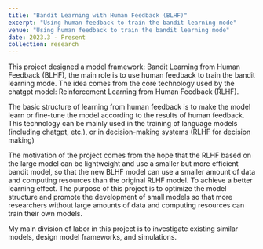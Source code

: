 ```yaml
---
title: "Bandit Learning with Human Feedback (BLHF)"
excerpt: "Using human feedback to train the bandit learning mode"
venue: "Using human feedback to train the bandit learning mode"
date: 2023.3 - Present
collection: research
---
```

This project designed a model framework: Bandit Learning from Human Feedback (BLHF), the main role is to use human feedback to train the bandit learning mode. The idea comes from the core technology used by the chatgpt model: Reinforcement Learning from Human Feedback (RLHF).

The basic structure of learning from human feedback is to make the model learn or fine-tune the model according to the results of human feedback. This technology can be mainly used in the training of language models (including chatgpt, etc.), or in decision-making systems (RLHF for decision making)

The motivation of the project comes from the hope that the RLHF based on the large model can be lightweight and use a smaller but more efficient bandit model, so that the new BLHF model can use a smaller amount of data and computing resources than the original RLHF model. To achieve a better learning effect. The purpose of this project is to optimize the model structure and promote the development of small models so that more researchers without large amounts of data and computing resources can train their own models.

My main division of labor in this project is to investigate existing similar models, design model frameworks, and simulations.
